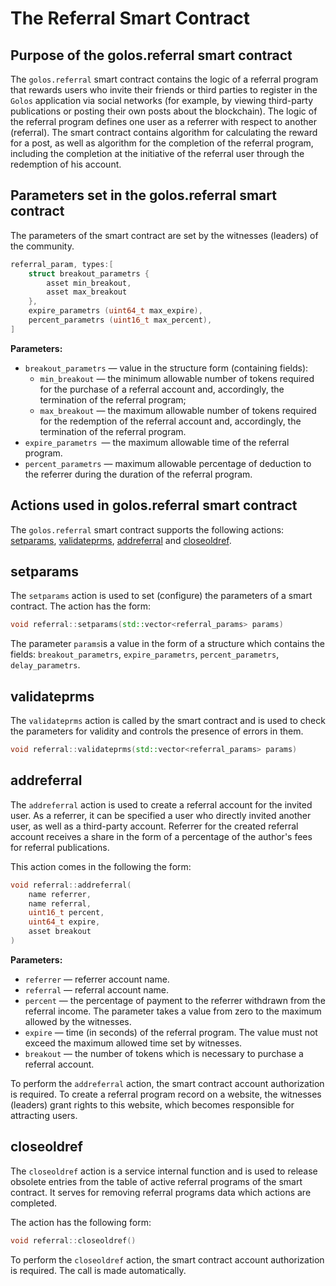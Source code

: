 # The Referral Smart Contract

## Purpose of the golos.referral smart contract
The `golos.referral` smart contract contains the logic of a referral program that rewards users who invite their friends or third parties to register in the `Golos` application via social networks (for example, by viewing third-party publications or posting their own posts about the blockchain). The logic of the referral program defines one user as a referrer with respect to another (referral). The smart contract contains algorithm for calculating the reward for a post, as well as algorithm for the completion of the referral program, including the completion at the initiative of the referral user through the redemption of his account.

## Parameters set in the golos.referral smart contract 
The parameters of the smart contract are set by the witnesses (leaders) of the community.
```cpp
referral_param, types:[
    struct breakout_parametrs {
        asset min_breakout,
        asset max_breakout
    },
    expire_parametrs (uint64_t max_expire),
    percent_parametrs (uint16_t max_percent),
]
```

**Parameters:**  
  * `breakout_parametrs` — value in the structure form (containing fields):
    * `min_breakout` — the minimum allowable number of tokens required for the purchase of a referral account and, accordingly, the termination of the referral program;
    * `max_breakout` — the maximum allowable number of tokens required for the redemption of the referral account and, accordingly, the termination of the referral program.
  * `expire_parametrs `— the maximum allowable time of the referral program.
  * `percent_parametrs` — maximum allowable percentage of deduction to the referrer during the duration of the referral program.


## Actions used in golos.referral smart contract

The `golos.referral` smart contract supports the following actions: [setparams](#setparams), [validateprms](#validateprms), [addreferral](#addreferral) and [closeoldref](#closeoldref).

## setparams
The `setparams` action is used to set (configure) the parameters of a smart contract. The action has the form:
```cpp
void referral::setparams(std::vector<referral_params> params)
``` 
 The parameter `params`is a value in the form of a structure which contains the fields: `breakout_parametrs`, `expire_parametrs`, `percent_parametrs`, `delay_parametrs`.  


## validateprms
The `validateprms` action is called by the smart contract and is used to check the parameters for validity and controls the presence of errors in them.
```cpp
void referral::validateprms(std::vector<referral_params> params)
```
## addreferral
The `addreferral` action is used to create a referral account for the invited user. As a referrer, it can be specified a user who directly invited another user, as well as a third-party account. Referrer for the created referral account receives a share in the form of a percentage of the author's fees for referral publications.  

This action comes in the following the form:
```cpp
void referral::addreferral(
    name referrer,
    name referral,
    uint16_t percent,
    uint64_t expire,
    asset breakout
)
```
**Parameters:**  
  * `referrer` — referrer account name.
  * `referral` — referral account name.  
  * `percent` — the percentage of payment to the referrer withdrawn from the referral income. The parameter takes a value from zero to the maximum allowed by the witnesses.  
  * `expire` — time (in seconds) of the referral program. The value must not exceed the maximum allowed time set by witnesses.  
  * `breakout` — the number of tokens which is necessary to purchase a referral account.  

To perform the `addreferral` action, the smart contract account authorization is required. To create a referral program record on a website, the witnesses (leaders) grant rights to this website, which becomes responsible for attracting users.
## closeoldref
The `closeoldref` action is a service internal function and is used to release obsolete entries from the table of active referral programs of the smart contract. It serves for removing referral programs data which actions are completed.  

The action has the following form:
```cpp
void referral::closeoldref()
```

To perform the `closeoldref` action, the smart contract account authorization is required. The call is made automatically.

